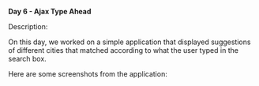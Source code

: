 <strong> Day 6 - Ajax Type Ahead</strong>

Description:

On this day, we worked on a simple application that displayed suggestions of different cities that matched according to what the user typed in the search box.

Here are some screenshots from the application:
